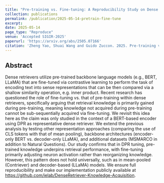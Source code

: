 ```yaml
---
title: "Pre-training vs. Fine-tuning: A Reproducibility Study on Dense Retrieval Knowledge Acquisition"
collection: publications
permalink: /publication/2025-05-14-pretrain-fine-tune
excerpt: 
date: 2025-05-14
page_type: "Reproduce"
venue: 'Accepted SIGIR-2025'
paperurl: 'https://arxiv.org/abs/2505.07166'
citation: 'Zheng Yao, Shuai Wang and Guido Zuccon. 2025. Pre-training vs. Fine-tuning: A Reproducibility Study on Dense Retrieval Knowledge Acquisition (Accepted SIGIR-2025).'
---
```

## Abstract
Dense retrievers utilize pre-trained backbone language models (e.g., BERT, LLaMA) that are fine-tuned via contrastive learning to perform the task of encoding text into sense representations that can be then compared via a shallow similarity operation, e.g. inner product. Recent research has questioned the role of fine-tuning vs. that of pre-training within dense retrievers, specifically arguing that retrieval knowledge is primarily gained during pre-training, meaning knowledge not acquired during pre-training cannot be sub-sequentially acquired via fine-tuning. We revisit this idea here as the claim was only studied in the context of a BERT-based encoder using DPR as representative dense retriever. We extend the previous analysis by testing other representation approaches (comparing the use of CLS tokens with that of mean pooling), backbone architectures (encoder-only BERT vs. decoder-only LLaMA), and additional datasets (MSMARCO in addition to Natural Questions). Our study confirms that in DPR tuning, pre-trained knowledge underpins retrieval performance, with fine-tuning primarily adjusting neuron activation rather than reorganizing knowledge. However, this pattern does not hold universally, such as in mean-pooled (Contriever) and decoder-based (LLaMA) models. We ensure full reproducibility and make our implementation publicly available at https://github.com/ielab/DenseRetriever-Knowledge-Acquisition.
